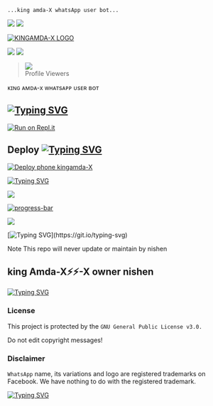      

    ...king amda-X whatsApp user bot...

<img src= "https://camo.githubusercontent.com/71b837571c48af3aa60a73dbc9d5936aa359d78efbfa8a6743cbbbc16b80ef4d/68747470733a2f2f63646e2e646973636f72646170702e636f6d2f6174746163686d656e74732f3830353930323039333930363630383138362f3830353931333937323533353539303932322f74656e6f722e676966"/>

<img src= "https://camo.githubusercontent.com/71b837571c48af3aa60a73dbc9d5936aa359d78efbfa8a6743cbbbc16b80ef4d/68747470733a2f2f63646e2e646973636f72646170702e636f6d2f6174746163686d656e74732f3830353930323039333930363630383138362f3830353931333937323533353539303932322f74656e6f722e676966"/>

<a href="https://imgbb.com/"><img src="https://i.ibb.co/r2tjBBv/KINGAMDA-X-LOGO.png" alt="KINGAMDA-X LOGO" border="0"></a>

     

    

     

 

<img src= "https://camo.githubusercontent.com/71b837571c48af3aa60a73dbc9d5936aa359d78efbfa8a6743cbbbc16b80ef4d/68747470733a2f2f63646e2e646973636f72646170702e636f6d2f6174746163686d656e74732f3830353930323039333930363630383138362f3830353931333937323533353539303932322f74656e6f722e676966"/>

<img src= "https://camo.githubusercontent.com/71b837571c48af3aa60a73dbc9d5936aa359d78efbfa8a6743cbbbc16b80ef4d/68747470733a2f2f63646e2e646973636f72646170702e636f6d2f6174746163686d656e74732f3830353930323039333930363630383138362f3830353931333937323533353539303932322f74656e6f722e676966"/>

><img src="https://profile-counter.glitch.me/ninishendanidu/count.svg" /><br>Profile Viewers</div>

ᴋɪɴɢ ᴀᴍᴅᴀ-x ᴡʜᴀᴛsᴀᴘᴘ ᴜsᴇʀ ʙᴏᴛ

 
## [![Typing SVG](https://readme-typing-svg.herokuapp.com?color=%23FFEE4A&center=true&vCenter=true&height=60&lines=SCAN+THE+QR+CODE;%E0%B6%B8%E0%B7%99%E0%B6%AD%E0%B6%B1%E0%B7%92%E0%B6%B1%E0%B7%8A+QR+%E0%B6%9A%E0%B7%9D%E0%B6%A9%E0%B7%8A+%E0%B6%91%E0%B6%9A+%E0%B7%83%E0%B7%8A%E0%B6%9A%E0%B7%91%E0%B6%B1%E0%B7%8A+%E0%B6%9A%E0%B6%BB%E0%B6%B1%E0%B7%8A%E0%B6%B1)](https://git.io/typing-svg)

[![Run on Repl.it](https://repl.it/badge/github/quiec/whatsasena)](https://replit.com/@NishenDanidu1/king-AMDA-X#package.json)

## Deploy [![Typing SVG](https://readme-typing-svg.herokuapp.com?color=%23F773F2&height=40&lines=DEPLOY+alpha-v4)](https://git.io/typing-svg)

[![Deploy phone kingamda-X ](https://www.herokucdn.com/deploy/button.svg)](https://dashboard.heroku.com/new?template=https://github.com/NishNishendanidu/botwhatsapp.git)

[![Typing SVG](https://readme-typing-svg.herokuapp.com?color=%23FF5200&size=30&multiline=true&width=999&height=90&lines=Kingamda-X+whatsApp+bot;Kingamda-X+owner+nishen+;Kingamda-X+bot+speed+full+bot+whatsApp+)](https://git.io/typing-svg)

<img src= "https://camo.githubusercontent.com/71b837571c48af3aa60a73dbc9d5936aa359d78efbfa8a6743cbbbc16b80ef4d/68747470733a2f2f63646e2e646973636f72646170702e636f6d2f6174746163686d656e74732f3830353930323039333930363630383138362f3830353931333937323533353539303932322f74656e6f722e676966"/>

<a href="https://ibb.co/t8W6NtJ"><img src="https://i.ibb.co/hDtNnjm/progress-bar.gif" alt="progress-bar" border="0"></a>

<img src= "https://camo.githubusercontent.com/71b837571c48af3aa60a73dbc9d5936aa359d78efbfa8a6743cbbbc16b80ef4d/68747470733a2f2f63646e2e646973636f72646170702e636f6d2f6174746163686d656e74732f3830353930323039333930363630383138362f3830353931333937323533353539303932322f74656e6f722e676966"/>

[![Typing SVG](https://readme-typing-svg.herokuapp.com?color=%23001787&vCenter=true&width=500&height=60&lines=%E2%9A%A1%E2%9A%A1king+AMDA-X+%E2%9A%A1%E2%9A%A1bot+is+an+UserBot+for+WhatsApp+That+allowing+you+to+get+done+so+many+tasks.+The+user+is+responsible+for+all+possible+consequences+of+misuse.+This+is+not+a+Open-Source+project.+This+is+just+a+project+that+allow+you+to+get+deploy+a+bot.+Additionally%2C+it+enables+plug-in+support+++;That+allowing;You+to+get;Done+so+many+tasks.;The+user+is+reponsible+for+all;Possible+consequences+;Of+misuse.;This+is+just+a+project+;That+allow+you+to+get+deploy+;a+bot.+Additionally%2C+it+enables+plug-in+support;and+use+as+they+please.+Usage+is+entirely+the+responsibility;of+the+user.+The+operating+system+is+not+responsible.+;HAVE+A+FUN...;TNX+FROM+READ++%F0%9F%93%9A+.......)](https://git.io/typing-svg)

 Note This repo will never update or maintain by nishen 

 

	

	

	

	

	

	

	

	

	

	

	

	

	

	

  

    

  

  

  

  

    

 

## king Amda-X⚡⚡-X owner nishen 

[![Typing SVG](https://readme-typing-svg.herokuapp.com?color=%23FF5200&size=30&multiline=true&width=999&height=90&lines=Kingamda-X+whatsApp+bot;Kingamda-X+owner+nishen+;Kingamda-X+bot+speed+full+bot+whatsApp+)](https://git.io/typing-svg)

										

	   

											

										

### License

This project is protected by the `GNU General Public License v3.0.`

Do not edit copyright messages!

### Disclaimer

`WhatsApp` name, its variations and logo are registered trademarks on Facebook. We have nothing to do with the registered trademark.

	

												

													

	

													

													

													

													

													

[![Typing SVG](https://readme-typing-svg.herokuapp.com?color=%236EFF31&vCenter=true&width=600&height=90&lines=%F0%9F%8E%84%F0%9D%96%90%F0%9D%96%8E%F0%9D%96%93%F0%9D%96%8C%F0%9D%96%86%F0%9D%96%92%F0%9D%96%89%F0%9D%96%86-%F0%9D%96%83+%F0%9D%96%9C%F0%9D%96%8D%F0%9D%96%86%F0%9D%96%99%F0%9D%96%98%F0%9D%95%AC%F0%9D%96%95%F0%9D%96%95+%F0%9D%96%9A%F0%9D%96%98%F0%9D%96%8A%F0%9D%96%97+%F0%9D%96%87%F0%9D%96%94%F0%9D%96%99;+kingamda-X+whatsApp+user+bot;THANKS+FOR+WATCHING........%E2%9A%A1)](https://git.io/typing-svg)
